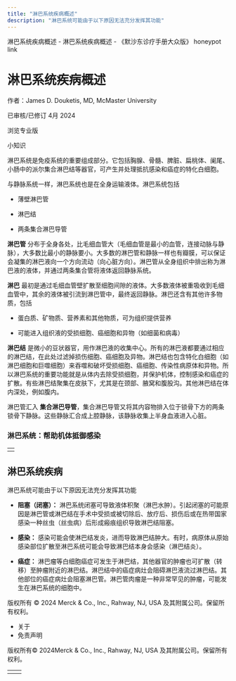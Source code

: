 ```yaml
---
title: "淋巴系统疾病概述"
description: "淋巴系统可能由于以下原因无法充分发挥其功能"
---
```


﻿淋巴系统疾病概述 \- 淋巴系统疾病概述 \- 《默沙东诊疗手册大众版》 honeypot link

# 淋巴系统疾病概述

作者：James D. Douketis, MD, McMaster University

已审核/已修订 4月 2024

浏览专业版

小知识

淋巴系统是免疫系统的重要组成部分。它包括胸腺、骨髓、脾脏、扁桃体、阑尾、小肠中的派尔集合淋巴结等器官，可产生并处理抵抗感染和癌症的特化白细胞。

与静脉系统一样，淋巴系统也是在全身运输液体。淋巴系统包括

- 薄壁淋巴管

- 淋巴结

- 两条集合淋巴导管


**淋巴管** 分布于全身各处，比毛细血管大（毛细血管是最小的血管，连接动脉与静脉），大多数比最小的静脉要小。大多数的淋巴管和静脉一样也有瓣膜，可以保证会凝集的淋巴液向一个方向流动（向心脏方向）。淋巴管从全身组织中排出称为淋巴液的液体，并通过两条集合管将液体返回静脉系统。

**淋巴** 最初是通过毛细血管壁扩散至细胞间隙的液体。大多数液体被重吸收到毛细血管中，其余的液体被引流到淋巴管中，最终返回静脉。淋巴还含有其他许多物质，包括

- 蛋白质、矿物质、营养素和其他物质，可为组织提供营养

- 可能进入组织液的受损细胞、癌细胞和异物（如细菌和病毒）


**淋巴结** 是微小的豆状器官，用作淋巴液的收集中心。所有的淋巴液都要通过相应的淋巴结，在此处过滤掉损伤细胞、癌细胞及异物。淋巴结也包含特化白细胞（如淋巴细胞和巨噬细胞）来吞噬和破坏受损细胞、癌细胞、传染性病原体和异物。所以淋巴系统的重要功能就是从体内去除受损细胞，并保护机体，控制感染和癌症的扩散。有些淋巴结聚集在皮肤下，尤其是在颈部、腋窝和腹股沟。其他淋巴结在体内深处，例如腹内。

淋巴管汇入 **集合淋巴导管**，集合淋巴导管又将其内容物排入位于锁骨下方的两条锁骨下静脉。这些静脉汇合成上腔静脉，该静脉收集上半身血液进入心脏。

### 淋巴系统：帮助机体抵御感染

|     |
| --- |
|  |

## 淋巴系统疾病

淋巴系统可能由于以下原因无法充分发挥其功能

- **阻塞（闭塞）：** 淋巴系统闭塞可导致液体积聚（淋巴水肿）。引起闭塞的可能原因是淋巴管或淋巴结在手术中受损或被切除后、放疗后、损伤后或在热带国家感染一种丝虫（丝虫病）后形成瘢痕组织导致淋巴结阻塞。

- **感染：** 感染可能会使淋巴结发炎，进而导致淋巴结肿大。有时，病原体从原始感染部位扩散至淋巴系统可能会导致淋巴结本身会感染（淋巴结炎）。

- **癌症：** 淋巴瘤等白细胞癌症可发生于淋巴结，其他器官的肿瘤也可扩散（转移）至肿瘤附近的淋巴结。淋巴结中的癌症病灶会阻碍淋巴液流过淋巴结。其他部位的癌症病灶会阻塞淋巴管。淋巴管肉瘤是一种非常罕见的肿瘤，可能发生在淋巴系统的细胞中。




版权所有 © 2024
Merck & Co., Inc., Rahway, NJ, USA 及其附属公司。保留所有权利。

- 关于
- 免责声明

版权所有© 2024Merck & Co., Inc., Rahway, NJ, USA 及其附属公司。保留所有权利。

|     |     |
| --- | --- |
|  |  |